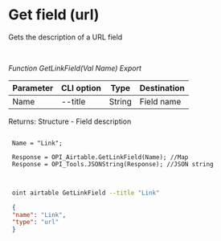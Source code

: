 ﻿---
sidebar_position: 10
---

# Get field (url)
 Gets the description of a URL field




<br/>


*Function GetLinkField(Val Name) Export*

 | Parameter | CLI option | Type | Destination |
 |-|-|-|-|
 | Name | --title | String | Field name |

 
 Returns: Structure - Field description


```bsl title="Code example"
 
 Name = "Link";
 
 Response = OPI_Airtable.GetLinkField(Name); //Map
 Response = OPI_Tools.JSONString(Response); //JSON string
 
```
	


```sh title="CLI command example"
 
 oint airtable GetLinkField --title "Link"

```

```json title="Result"
 {
 "name": "Link",
 "type": "url"
 }
```
